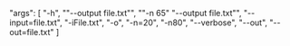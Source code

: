 "args": [
  "-h",
  "\"--output file.txt\"",
  "\"-n 65\" \"--output file.txt\"",
  "--input=file.txt",
  "-iFile.txt",
  "-o",
  "-n=20",
  "-n80",
  "--verbose",
  "--out",
  "--out=file.txt"
]
